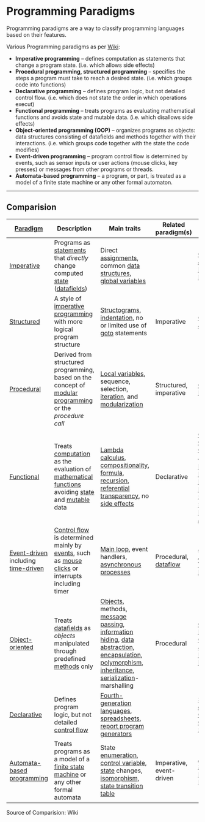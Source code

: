 # Programming Paradigms

Programming paradigms are a way to classify programming languages based on their features.

Various Programming paradigms as per [Wiki](https://en.wikipedia.org/wiki/Comparison_of_programming_paradigms):
- **Imperative programming** – defines computation as statements that change a 
   program state. (i.e. which allows side effects)
- **Procedural programming, structured programming** – specifies the steps a
   program must take to reach a desired state.
   (i.e. which groups code into functions)
- **Declarative programming** – defines program logic, but not detailed control
   flow.
   (i.e. which does not state the order in which operations execut)
- **Functional programming** – treats programs as evaluating mathematical
   functions and avoids state and mutable data.
   (i.e. which disallows side effects)
- **Object-oriented programming (OOP)** – organizes programs as objects: data
   structures consisting of datafields and methods together with their
   interactions.
   (i.e. which groups code together with the state the code modifies)
- **Event-driven programming** – program control flow is determined by events,
   such as sensor inputs or user actions (mouse clicks, key presses) or messages
   from other programs or threads.
- **Automata-based programming** – a program, or part, is treated as a model of
   a finite state machine or any other formal automaton.


-----

## Comparision

| [Paradigm](/wiki/Programming_paradigm "Programming paradigm") | Description | Main traits | Related paradigm(s) | Example(s) |
| --- | --- | --- | --- | --- |
| [Imperative](/wiki/Imperative_programming "Imperative programming") | Programs as [statements](/wiki/Statement_(programming) "Statement (programming)") that _directly_ change computed [state](/wiki/State_(computer_science) "State (computer science)") ([datafields](/wiki/Field_(computer_science) "Field (computer science)")) | Direct [assignments](/wiki/Assignment_(computer_science) "Assignment (computer science)"), common [data structures](/wiki/Data_structure "Data structure"), [global variables](/wiki/Global_variable "Global variable") | | [C](/wiki/C_(programming_language) "C (programming language)"), [C++](/wiki/C%2B%2B "C++"), [Java](/wiki/Java_(programming_language) "Java (programming language)"), [PHP](/wiki/PHP "PHP"), [Python](/wiki/Python_(programming_language) "Python (programming language)"), [Ruby](/wiki/Ruby_(programming_language) "Ruby (programming language)") |
| [Structured](/wiki/Structured_programming "Structured programming") | A style of [imperative programming](/wiki/Imperative_programming "Imperative programming") with more logical program structure | [Structograms](/wiki/Structogram "Structogram"), [indentation](/wiki/Indent_style "Indent style"), no or limited use of [goto](/wiki/Goto "Goto") statements | Imperative | [C](/wiki/C_(programming_language) "C (programming language)"), [C++](/wiki/C%2B%2B "C++"), [Java](/wiki/Java_(programming_language) "Java (programming language)"), [Python](/wiki/Python_(programming_language) "Python (programming language)") |
| [Procedural](/wiki/Procedural_programming "Procedural programming") | Derived from structured programming, based on the concept of [modular programming](/wiki/Modular_programming "Modular programming") or the _procedure call_ | [Local variables](/wiki/Local_variable "Local variable"), sequence, selection, [iteration](/wiki/Iteration "Iteration"), and [modularization](/wiki/Modular_programming "Modular programming") | Structured, imperative | [C](/wiki/C_(programming_language) "C (programming language)"), [C++](/wiki/C%2B%2B "C++"), [Lisp](/wiki/Lisp_(programming_language) "Lisp (programming language)"), [PHP](/wiki/PHP "PHP"), [Python](/wiki/Python_(programming_language) "Python (programming language)") |
| [Functional](/wiki/Functional_programming "Functional programming") | Treats [computation](/wiki/Computation "Computation") as the evaluation of [mathematical functions](/wiki/Function_(mathematics) "Function (mathematics)") avoiding [state](/wiki/Program_state "Program state") and [mutable](/wiki/Immutable_object "Immutable object") data | [Lambda calculus](/wiki/Lambda_calculus "Lambda calculus"), [compositionality](/wiki/Denotational_semantics#Compositionality "Denotational semantics"), [formula](/wiki/Formula "Formula"), [recursion](/wiki/Recursion_(computer_science) "Recursion (computer science)"), [referential transparency](/wiki/Referential_transparency "Referential transparency"), no [side effects](/wiki/Side_effect_(computer_science) "Side effect (computer science)") | Declarative | [C++](/wiki/C%2B%2B "C++"),<sup id="cite_ref-1" class="reference">[[1]](#cite_note-1)</sup> [Clojure](/wiki/Clojure "Clojure"), [Coffeescript](/wiki/Coffeescript "Coffeescript"),<sup id="cite_ref-2" class="reference">[[2]](#cite_note-2)</sup> [Elixir](/wiki/Elixir_(programming_language) "Elixir (programming language)"), [Erlang](/wiki/Erlang_(programming_language) "Erlang (programming language)"), [F#](/wiki/F_Sharp_(programming_language) "F Sharp (programming language)"), [Haskell](/wiki/Haskell_(programming_language) "Haskell (programming language)"), [Lisp](/wiki/Lisp_(programming_language) "Lisp (programming language)"), [Python](/wiki/Python_(programming_language) "Python (programming language)"), [Ruby](/wiki/Ruby_(programming_language) "Ruby (programming language)"), [Scala](/wiki/Scala_(programming_language) "Scala (programming language)"), [SequenceL](/wiki/SequenceL "SequenceL"), [Standard ML](/wiki/Standard_ML "Standard ML"), [JavaScript](/wiki/JavaScript "JavaScript") |
| [Event-driven](/wiki/Event-driven_programming "Event-driven programming") including [time-driven](/wiki/Time-driven_programming "Time-driven programming") | [Control flow](/wiki/Control_flow "Control flow") is determined mainly by [events](/wiki/Event_(computing) "Event (computing)"), such as [mouse clicks](/wiki/Mouse_click "Mouse click") or interrupts including timer | [Main loop](/wiki/Main_loop "Main loop"), event handlers, [asynchronous processes](/wiki/Asynchronous_programming "Asynchronous programming") | Procedural, [dataflow](/wiki/Dataflow "Dataflow") | [JavaScript](/wiki/JavaScript "JavaScript"), [ActionScript](/wiki/ActionScript "ActionScript"), [Visual Basic](/wiki/Visual_Basic "Visual Basic"), [Elm](/wiki/Elm_(programming_language) "Elm (programming language)") |
| [Object-oriented](/wiki/Object-oriented_programming "Object-oriented programming") | Treats [datafields](/wiki/Field_(computer_science) "Field (computer science)") as _objects_ manipulated through predefined [methods](/wiki/Method_(computer_science) "Method (computer science)") only | [Objects](/wiki/Object_(computer_science) "Object (computer science)"), methods, [message passing](/wiki/Message_passing "Message passing"), [information hiding](/wiki/Information_hiding "Information hiding"), [data abstraction](/wiki/Data_abstraction "Data abstraction"), [encapsulation](/wiki/Encapsulation_(computer_programming) "Encapsulation (computer programming)"), [polymorphism](/wiki/Polymorphism_(computer_science) "Polymorphism (computer science)"), [inheritance](/wiki/Inheritance_(computer_science) "Inheritance (computer science)"), [serialization](/wiki/Serialization "Serialization")-marshalling | Procedural |[Common Lisp](/wiki/Common_Lisp "Common Lisp"), [C++](/wiki/C%2B%2B "C++"), [C#](/wiki/C_sharp_(programming_language) "C sharp (programming language)"), [Eiffel](/wiki/Eiffel_(programming_language) "Eiffel (programming language)"), [Java](/wiki/Java_(programming_language) "Java (programming language)"), [PHP](/wiki/PHP "PHP"), [Python](/wiki/Python_(programming_language) "Python (programming language)"), [Ruby](/wiki/Ruby_(programming_language) "Ruby (programming language)"), [Scala](/wiki/Scala_(programming_language) "Scala (programming language)") |
| [Declarative](/wiki/Declarative_programming "Declarative programming") | Defines program logic, but not detailed [control flow](/wiki/Control_flow "Control flow") | [Fourth-generation languages](/wiki/Fourth-generation_programming_language "Fourth-generation programming language"), [spreadsheets](/wiki/Spreadsheet "Spreadsheet"), [report program generators](/wiki/Report_program_generator "Report program generator") | |  [SQL](/wiki/SQL "SQL"), [regular expressions](/wiki/Regular_expression "Regular expression"), [CSS](/wiki/Cascading_Style_Sheets "Cascading Style Sheets"), [Prolog](/wiki/Prolog "Prolog"), [OWL](/wiki/Web_Ontology_Language "Web Ontology Language"), [SPARQL](/wiki/SPARQL "SPARQL") |
| [Automata-based programming](/wiki/Automata-based_programming "Automata-based programming") | Treats programs as a model of a [finite state machine](/wiki/Finite_state_machine "Finite state machine") or any other formal automata | State [enumeration](/wiki/Enumeration "Enumeration"), [control variable](/wiki/Control_variable_(programming) "Control variable (programming)"), [state](/wiki/State_(computer_science) "State (computer science)") changes, [isomorphism](/wiki/Isomorphism "Isomorphism"), [state transition table](/wiki/State_transition_table "State transition table") | Imperative, event-driven | [Abstract State Machine Language](/wiki/Abstract_State_Machine_Language "Abstract State Machine Language") |

Source of Comparision: Wiki
